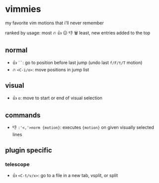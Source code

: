 # vimmies

my favorite vim motions that i'll never remember

ranked by usage: most 🔥 👍 😑 👎 🗑️ least, new entries added to the top

## normal

- 👍 `` `­` ``: go to position before last jump (undo last `f/F/t/T` motion)
- 🔥 `<C-i/o>`: move positions in jump list

## visual

- 👍 `o`: move to start or end of visual selection

## commands

- 👎 `:'<,'>norm {motion}`: executes `{motion}` on given visually selected lines

## plugin specific

### telescope

- 👍 `<C-t/v/x>`: go to a file in a new tab, vsplit, or split
